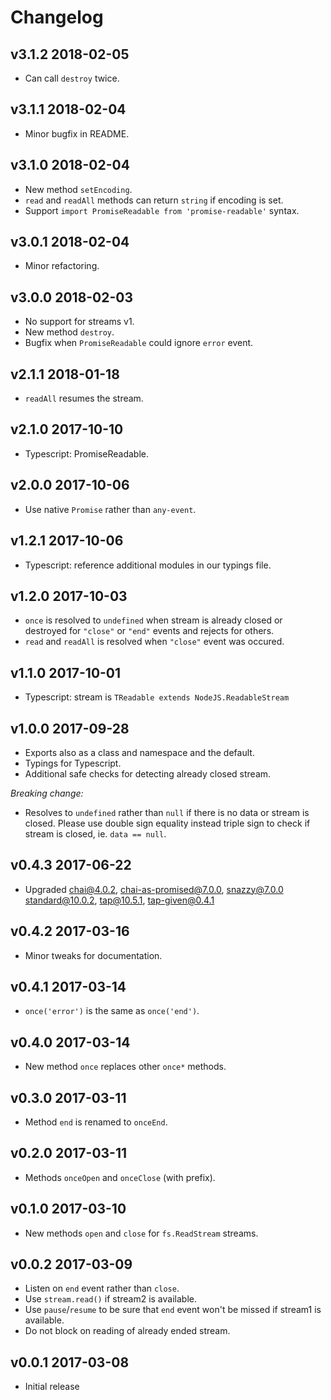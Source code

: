 # Changelog

## v3.1.2 2018-02-05

  * Can call `destroy` twice.

## v3.1.1 2018-02-04

  * Minor bugfix in README.

## v3.1.0 2018-02-04

  * New method `setEncoding`.
  * `read` and `readAll` methods can return `string` if encoding is set.
  * Support `import PromiseReadable from 'promise-readable'` syntax.

## v3.0.1 2018-02-04

  * Minor refactoring.

## v3.0.0 2018-02-03

  * No support for streams v1.
  * New method `destroy`.
  * Bugfix when `PromiseReadable` could ignore `error` event.

## v2.1.1 2018-01-18

  * `readAll` resumes the stream.

## v2.1.0 2017-10-10

  * Typescript: PromiseReadable<TReadable extends Readable>.

## v2.0.0 2017-10-06

  * Use native `Promise` rather than `any-event`.

## v1.2.1 2017-10-06

  * Typescript: reference additional modules in our typings file.

## v1.2.0 2017-10-03

  * `once` is resolved to `undefined` when stream is already closed or
    destroyed for `"close"` or `"end"` events and rejects for others.
  * `read` and `readAll` is resolved when `"close"` event was occured.

## v1.1.0 2017-10-01

  * Typescript: stream is `TReadable extends NodeJS.ReadableStream`

## v1.0.0 2017-09-28

  * Exports also as a class and namespace and the default.
  * Typings for Typescript.
  * Additional safe checks for detecting already closed stream.

  _Breaking change:_

  * Resolves to `undefined` rather than `null` if there is no data or stream is
    closed. Please use double sign equality instead triple sign to check if
    stream is closed, ie. `data == null`.

## v0.4.3 2017-06-22

  * Upgraded chai@4.0.2, chai-as-promised@7.0.0, snazzy@7.0.0
    standard@10.0.2, tap@10.5.1, tap-given@0.4.1

## v0.4.2 2017-03-16

  * Minor tweaks for documentation.

## v0.4.1 2017-03-14

  * `once('error')` is the same as `once('end')`.

## v0.4.0 2017-03-14

  * New method `once` replaces other `once*` methods.

## v0.3.0 2017-03-11

  * Method `end` is renamed to `onceEnd`.

## v0.2.0 2017-03-11

  * Methods `onceOpen` and `onceClose` (with prefix).

## v0.1.0 2017-03-10

  * New methods `open` and `close` for `fs.ReadStream` streams.

## v0.0.2 2017-03-09

  * Listen on `end` event rather than `close`.
  * Use `stream.read()` if stream2 is available.
  * Use `pause`/`resume` to be sure that `end` event won't be missed if stream1
    is available.
  * Do not block on reading of already ended stream.

## v0.0.1 2017-03-08

  * Initial release
